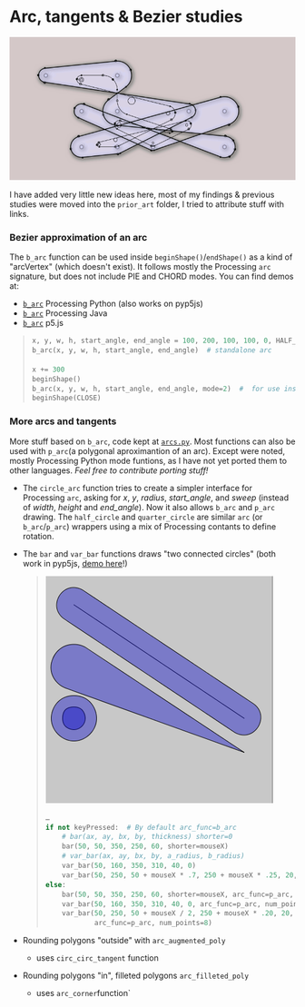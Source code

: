 #  Arc, tangents & Bezier studies

![](https://raw.githubusercontent.com/villares/arc_tangents_and_bezier_studies/master/villares_filleted_and_arc_augmented_polys/sketch_2020_09_26a.gif)

I have added very little new ideas here, most of my findings & previous studies were moved into the `prior_art` folder, I tried to attribute stuff with links.

### Bezier approximation of an arc

The `b_arc` function can be used inside `beginShape()`/`endShape()` as a kind of "arcVertex" (which doesn't exist). It follows mostly the Processing `arc` signature, but does not include PIE and CHORD modes. You can find demos at:

  - [`b_arc`](/villares_bezier_arc_aproximation/villares_bezier_arc_aproximation.pyde) Processing Python (also works on pyp5js)
  - [`b_arc`](/villares_bezier_arc_aproximation_java/villares_bezier_arc_aproximation_java.pde) Processing Java 
  - [`b_arc`](/villares_bezier_arc_aproximation_p5js/villares_bezier_arc_aproximation_p5js.js) p5.js
   >
   > ```python
   > x, y, w, h, start_angle, end_angle = 100, 200, 100, 100, 0, HALF_PI + QUARTER_PI
   > b_arc(x, y, w, h, start_angle, end_angle)  # standalone arc
   >
   > x += 300
   > beginShape()
   > b_arc(x, y, w, h, start_angle, end_angle, mode=2)  #  for use inside beginShape/EndShape
   > beginShape(CLOSE)
   > ```

### More arcs and tangents

More stuff based on `b_arc`, code kept at [`arcs.py`](https://raw.githubusercontent.com/villares/villares/master/arcs.py). Most functions can also be used with `p_arc`(a polygonal aproximantion of an arc). Except were noted, mostly Processing Python mode funtions, as I have not yet ported them to other languages. *Feel free to contribute porting stuff!*

- The `circle_arc` function tries to create a simpler interface for Processing `arc`, asking for *x*, *y*, *radius*, *start_angle*, and *sweep* (instead of *width*, *height* and *end_angle*). Now it also allows `b_arc` and `p_arc` drawing. The `half_circle` and `quarter_circle` are similar `arc` (or `b_arc`/`p_arc`) wrappers using a mix of Processing contants to define rotation.

- The `bar` and `var_bar` functions draws "two connected circles" (both work in pyp5js, [demo here](https://abav.lugaralgum.com/arc_tangents_and_bezier_studies/villares_arcs_and_bars_pyp5js/)!)

    > ![](https://raw.githubusercontent.com/villares/arc_tangents_and_bezier_studies/master/villares_arcs_and_bars/villares_arcs_and_bars.gif)
    > ```python
    > …
    > if not keyPressed:  # By default arc_func=b_arc
    >     # bar(ax, ay, bx, by, thickness) shorter=0 
    >     bar(50, 50, 350, 250, 60, shorter=mouseX)
    >     # var_bar(ax, ay, bx, by, a_radius, b_radius)
    >     var_bar(50, 160, 350, 310, 40, 0)
    >     var_bar(50, 250, 50 + mouseX * .7, 250 + mouseX * .25, 20, 40)
    > else:
    >     bar(50, 50, 350, 250, 60, shorter=mouseX, arc_func=p_arc, num_points=3)
    >     var_bar(50, 160, 350, 310, 40, 0, arc_func=p_arc, num_points=6)
    >     var_bar(50, 250, 50 + mouseX / 2, 250 + mouseX * .20, 20, 40,
    >             arc_func=p_arc, num_points=8)
    > ```


- Rounding polygons "outside" with `arc_augmented_poly`
   - uses `circ_circ_tangent` function

- Rounding polygons "in", filleted polygons `arc_filleted_poly`
   - uses `arc_corner`function`

```

```
